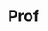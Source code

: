 ---
layout: person
given: Alexei
family: Lapkin
department: Department of Chemical Engineering and Biotechnology
title: Prof
job_title: Professor of Sustainable Reaction Engineering
crsid: aal35
image: /assets/uploads/Lapkin_Alexei.jpg
webpage: https://lapkingroup.com
biography: 'Alexei Lapkin is a Professor of Sustainable Reaction Engineering at University
  of Cambridge. He is also a PI on several projects within Cambridge CARES in Singapore.


  He obtained his PhD in chemical engineering at University of Bath (UK) and then
  was appointed as a Lecturer in Chemical Engineering at University of Bath in 2000.
  In 2009 he was appointed as Professor of Engineering at University of Warwick and
  since 2013 he has been in the Department of Chemical Engineering and Biotechnology
  at Cambridge.


  His work is mainly on sustainability aspects of manufacture of molecules and materials.
  This includes work on chemical data (chemoinformatics, data cleaning, data augmentation),
  digital twins in chemical manufacturing, machine learning and AI methods in chemical
  synthesis and process development, and methods of environmental assessment of new
  chemical processes.


  His group has spun out two companies: Accelerated Materials Ltd, which is adopting
  ML-assisted materials development strategies, and Chemical Data Intelligence (CDI)
  Pte Ltd, which is exploiting complex networks and ML methods for developing new
  chemical entities and synthesis planning. Links: <https://cdi-sg.com>; <https://acceleratedmaterials.co>'
---